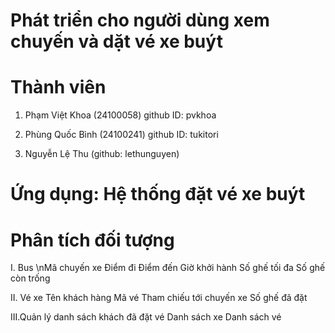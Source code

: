 # Phát triển cho người dùng xem chuyến và dặt vé xe buýt

# Thành viên
1. Phạm Việt Khoa (24100058)
   github ID: pvkhoa
   
3. Phùng Quốc Bình (24100241)
   github ID: tukitori
   
5. Nguyễn Lệ Thu (github: lethunguyen)
# Ứng dụng: Hệ thống đặt vé xe buýt


# Phân tích đối tượng
I. Bus
\nMã chuyến xe
Điểm đi
Điểm đến
Giờ khởi hành
Số ghế tối đa
Số ghế còn trống

II. Vé xe
Tên khách hàng
Mã vé
Tham chiếu tới chuyến xe
Số ghế đã đặt

III.Quản lý danh sách khách đã đặt vé
Danh sách xe 
Danh sách vé
